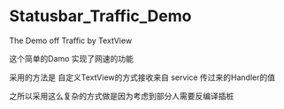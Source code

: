 Statusbar_Traffic_Demo
======================

The Demo off Traffic by TextView

这个简单的Damo 实现了网速的功能

采用的方法是 自定义TextView的方式接收来自 service 传过来的Handler的值

之所以采用这么复杂的方式做是因为考虑到部分人需要反编译插桩
